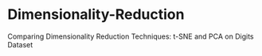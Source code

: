 # Dimensionality-Reduction
Comparing Dimensionality Reduction Techniques: t-SNE and PCA on Digits Dataset
